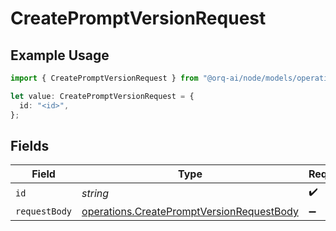 # CreatePromptVersionRequest

## Example Usage

```typescript
import { CreatePromptVersionRequest } from "@orq-ai/node/models/operations";

let value: CreatePromptVersionRequest = {
  id: "<id>",
};
```

## Fields

| Field                                                                                                  | Type                                                                                                   | Required                                                                                               | Description                                                                                            |
| ------------------------------------------------------------------------------------------------------ | ------------------------------------------------------------------------------------------------------ | ------------------------------------------------------------------------------------------------------ | ------------------------------------------------------------------------------------------------------ |
| `id`                                                                                                   | *string*                                                                                               | :heavy_check_mark:                                                                                     | Prompt ID                                                                                              |
| `requestBody`                                                                                          | [operations.CreatePromptVersionRequestBody](../../models/operations/createpromptversionrequestbody.md) | :heavy_minus_sign:                                                                                     | N/A                                                                                                    |